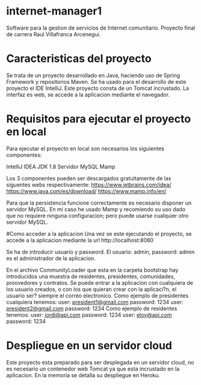 # internet-manager1
Software para la gestion de servicios de Internet comunitario.
Proyecto final de carrera Raul Villafranca Arcenegui.

# Caracteristicas del proyecto
Se trata de un proyecto desarrollado en Java, haciendo uso de Spring Framework y repositorios Maven.
Se ha usado para el desarrollo de este proyecto el IDE IntelliJ. Este proyecto consta de un Tomcat incrustado.
La interfaz es web, se accede a la aplicacion mediante el navegador.

# Requisitos para ejecutar el proyecto en local

Para ejecutar el proyecto en local son necesarios los siguientes componentes:

IntelliJ IDEA
JDK 1.8
Servidor MySQL Mamp

Los 3 componentes pueden ser descargados gratuitamente de las siguentes webs respectivamente:
https://www.jetbrains.com/idea/
https://www.java.com/es/download/
https://www.mamp.info/en/

Para que la persistencia funcione correctamente es necesario disponer un servidor MySQL. En mi caso he usado
Mamp y recomiendo su uso dado que no requiere ninguna configuracion; pero puede usarse cualquier otro servidor MySQL.

#Como acceder a la aplicacion
Una vez se este ejecutando el proyecto, se accede a la aplicacion mediante la url http://localhost:8080

Se ha de introducir usuario y password.
El usuario: admin, password: admin es el administrador de la aplicacion.

En el archivo CommunityLoader que esta en la carpeta bootstrap hay introducidos una muestra de residentes, presidentes, comunidades,
proovedores y contratos.
Se puede entrar a la aplicacion con cualquiera de los usuario creados, o con los que quieran crear con la aplicaci?n,
el usuario ser? siempre el correo electronico.
Como ejemplo de presidentes cualquiera tenemos:
user: president1@gmail.com password: 1234
user: president2@gmail.com password: 1234
Como ejemplo de residentes tenemos:
user: jordi@api.com password: 1234
user: eloy@api.com password: 1234



# Despliegue en un servidor cloud
Este proyecto esta preparado para ser desplegada en un servidor cloud, no es necesario un contenedor web Tomcat ya
que esta incrustado en la aplicacion. En la memoria se detalla su despliegue en Heroku.










